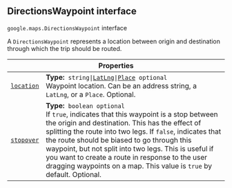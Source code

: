 
<devsite-heading text=" DirectionsWaypoint interface" for="DirectionsWaypoint" level="h2" link="" toc="" back-to-top=""><h2 id="DirectionsWaypoint" is-upgraded="">DirectionsWaypoint interface</h2></devsite-heading>
<p>
<code translate="no" dir="ltr"><span itemprop="path">google.maps</span>.<span itemprop="name">DirectionsWaypoint</span></code>
interface
</p>
<p>A <code translate="no" dir="ltr">DirectionsWaypoint</code> represents a location between origin and destination through which the trip should be routed.</p>
<div class="devsite-table-wrapper"><table class="properties responsive" summary="interface DirectionsWaypoint - Properties">
<thead>
<tr><th colspan="2">Properties</th>
</tr></thead>
<tbody>
<tr id="DirectionsWaypoint.location">
<td itemprop="property"><code translate="no" dir="ltr"><a class="secret-link" href="#DirectionsWaypoint.location"><span>location</span></a></code></td>
<td><div><strong>Type:</strong>&nbsp; <code translate="no" dir="ltr">string|<a href="LatLng.md">LatLng</a>|<a href="Place.md">Place</a> <span class="optional-type-annotation">optional</span></code></div>
<div class="desc">Waypoint location. Can be an address string, a <code translate="no" dir="ltr">LatLng</code>, or a <code translate="no" dir="ltr">Place</code>. Optional.</div></td>
</tr>
<tr id="DirectionsWaypoint.stopover">
<td itemprop="property"><code translate="no" dir="ltr"><a class="secret-link" href="#DirectionsWaypoint.stopover"><span>stopover</span></a></code></td>
<td><div><strong>Type:</strong>&nbsp; <code translate="no" dir="ltr">boolean <span class="optional-type-annotation">optional</span></code></div>
<div class="desc">If <code translate="no" dir="ltr">true</code>, indicates that this waypoint is a stop between the origin and destination. This has the effect of splitting the route into two legs. If <code translate="no" dir="ltr">false</code>, indicates that the route should be biased to go through this waypoint, but not split into two legs. This is useful if you want to create a route in response to the user dragging waypoints on a map. This value is <code translate="no" dir="ltr">true</code> by default. Optional.</div></td>
</tr>
</tbody>
</table></div>
<script src="replace_links.js"></script>
